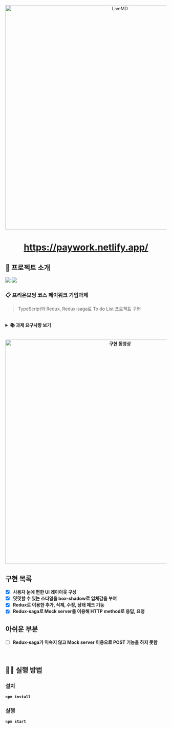 <p align='middle'>
<a href='https://paywork.io/'><img src='https://paywork.io/images/logo-dark.png' width="700px;" alt="LiveMD" /></a></p>
<h1 align='middle'><a href='https://paywork-todolist-wanted.netlify.app/'>https://paywork.netlify.app/</a></h1>

## 📌 프로젝트 소개

<p>
<img src="https://img.shields.io/github/languages/top/UlongChaS2/wanted_paywork?color=blue&logo=typescript"> </img>
<img src="https://img.shields.io/github/repo-size/UlongChaS2/wanted_paywork?color=%23&logo=Github"> </img>

</p>

### 📋 프리온보딩 코스 페이워크 기업과제

> TypeScript와 Redux, Redux-saga로 To do List 프로젝트 구현

<br/>

<details>
    <summary><STRONG>
    📚 과제 요구사항 보기
    <STRONG></summary>

#### **세부 가이드**

Base URL (해당 서버 주소는 작동하지 않는 서버입니다)

```jsx
http://dummy-server.io/
```

- 주어진 서버로 추가, 삭제, 수정, 상태 체크를 HTTP 메소드와 RESTful API를 이용하여 구현
</details>

<br/>

<p  align='middle'>
<img width="700" alt="구현 동영상" src="https://user-images.githubusercontent.com/62024139/131848877-79db7d69-179d-4598-ac86-be75c46a0e77.gif">
</p>
        
## 구현 목록

- [x] 사용자 눈에 편한 UI 레이아웃 구성
- [x] 밋밋할 수 있는 스타일을 box-shadow로 입체감을 부여
- [x] Redux로 이용한 추가, 삭제, 수정, 상태 체크 기능
- [x] Redux-saga로 Mock server를 이용해 HTTP method로 응답, 요청

## 아쉬운 부분

- [ ] Redux-saga가 익숙지 않고 Mock server 이용으로 POST 기능을 하지 못함

<br/>

## 👨‍💻 실행 방법

### 설치

`npm install`

### 실행

`npm start`
